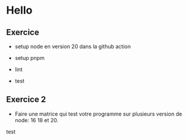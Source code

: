 # Hello

## Exercice

- setup node en version 20 dans la github action
- setup pnpm

- lint
- test

## Exercice 2

- Faire une matrice qui test votre programme sur plusieurs version de node: 16 18 et 20.

test